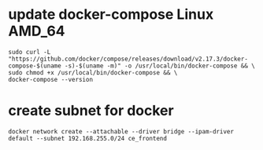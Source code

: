 # update docker-compose Linux AMD_64
```
sudo curl -L "https://github.com/docker/compose/releases/download/v2.17.3/docker-compose-$(uname -s)-$(uname -m)" -o /usr/local/bin/docker-compose && \
sudo chmod +x /usr/local/bin/docker-compose && \
docker-compose --version
```


# create subnet for docker
```
docker network create --attachable --driver bridge --ipam-driver default --subnet 192.168.255.0/24 ce_frontend
```
